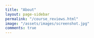 ```yaml
---
title: "About"
layout: page-sidebar
permalink: "/course_reviews.html"
image: "/assets/images/screenshot.jpg"
comments: true
---
```

<!-- Made with <i class="fa fa-heart text-danger"></i> by Sal [@wowthemesnet](https://www.wowthemes.net/category/free-themes-templates/). -->